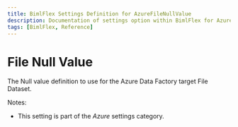 ```yaml
---
title: BimlFlex Settings Definition for AzureFileNullValue
description: Documentation of settings option within BimlFlex for AzureFileNullValue
tags: [BimlFlex, Reference]
---
```


# File Null Value

The Null value definition to use for the Azure Data Factory target File Dataset.

Notes:

* This setting is part of the *Azure* settings category.

